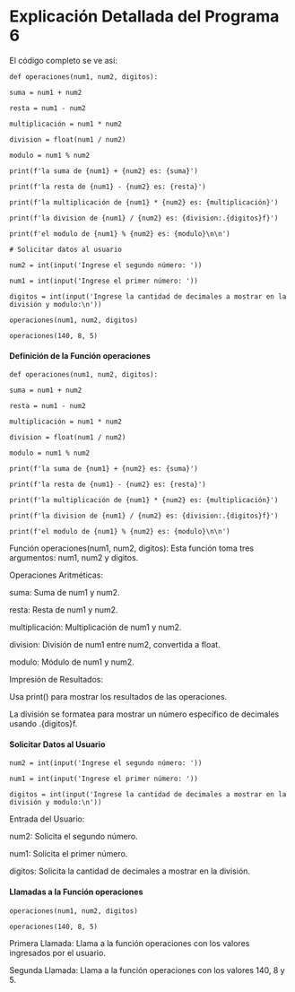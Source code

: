 # Explicación Detallada del Programa 6
El código completo se ve así:

```def operaciones(num1, num2, digitos):```

```suma = num1 + num2```

```resta = num1 - num2```

```multiplicación = num1 * num2```

```division = float(num1 / num2)```

```modulo = num1 % num2```

```print(f'la suma de {num1} + {num2} es: {suma}')```

```print(f'la resta de {num1} - {num2} es: {resta}')```

```print(f'la multiplicación de {num1} * {num2} es: {multiplicación}')```

```print(f'la division de {num1} / {num2} es: {division:.{digitos}f}')```

```print(f'el modulo de {num1} % {num2} es: {modulo}\n\n')```

```# Solicitar datos al usuario```

```num2 = int(input('Ingrese el segundo número: '))```

```num1 = int(input('Ingrese el primer número: '))```

```digitos = int(input('Ingrese la cantidad de decimales a mostrar en la división y modulo:\n'))```

```operaciones(num1, num2, digitos)```

```operaciones(140, 8, 5)```
#### Definición de la Función operaciones
```def operaciones(num1, num2, digitos):```

```suma = num1 + num2```

```resta = num1 - num2```

```multiplicación = num1 * num2```

```division = float(num1 / num2)```

```modulo = num1 % num2```

```print(f'la suma de {num1} + {num2} es: {suma}')```

```print(f'la resta de {num1} - {num2} es: {resta}')```

```print(f'la multiplicación de {num1} * {num2} es: {multiplicación}')```

```print(f'la division de {num1} / {num2} es: {division:.{digitos}f}')```

```print(f'el modulo de {num1} % {num2} es: {modulo}\n\n')```

Función operaciones(num1, num2, digitos): Esta función toma tres argumentos: num1, num2 y digitos.

Operaciones Aritméticas:

suma: Suma de num1 y num2.

resta: Resta de num1 y num2.

multiplicación: Multiplicación de num1 y num2.

division: División de num1 entre num2, convertida a float.

modulo: Módulo de num1 y num2.

Impresión de Resultados:

Usa print() para mostrar los resultados de las operaciones.

La división se formatea para mostrar un número específico de decimales usando .{digitos}f.
#### Solicitar Datos al Usuario
```num2 = int(input('Ingrese el segundo número: '))```

```num1 = int(input('Ingrese el primer número: '))```

```digitos = int(input('Ingrese la cantidad de decimales a mostrar en la división y modulo:\n'))```

Entrada del Usuario:

num2: Solicita el segundo número.

num1: Solicita el primer número.

digitos: Solicita la cantidad de decimales a mostrar en la división.

#### Llamadas a la Función operaciones
```operaciones(num1, num2, digitos)```

```operaciones(140, 8, 5)```

Primera Llamada: Llama a la función operaciones con los valores ingresados por el usuario.

Segunda Llamada: Llama a la función operaciones con los valores 140, 8 y 5.
